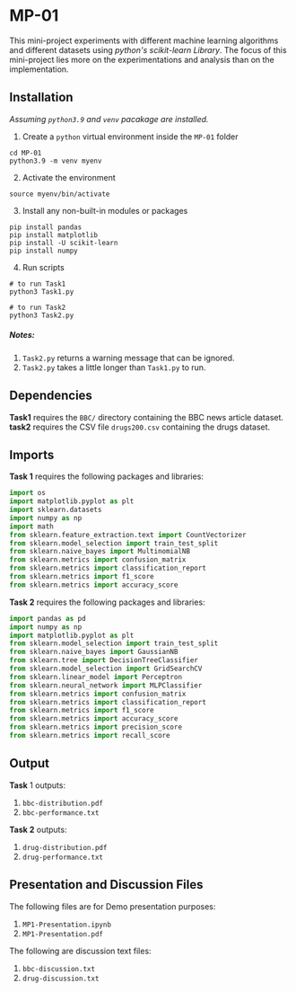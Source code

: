 # MP-01
This mini-project experiments with different machine learning algorithms and different datasets using <i>python's scikit-learn Library</i>.
The focus of this mini-project lies more on the experimentations and analysis than on the implementation.

## Installation
*Assuming `python3.9` and `venv` pacakage are installed.* <br>
1. Create a `python` virtual environment inside the `MP-01` folder <br>
```shell
cd MP-01
python3.9 -m venv myenv
```
2. Activate the environment <br>
```shell
source myenv/bin/activate
```
3. Install any non-built-in modules or packages<br>
```shell
pip install pandas
pip install matplotlib
pip install -U scikit-learn
pip install numpy
```
4. Run scripts<br>
```shell
# to run Task1
python3 Task1.py
```
```shell
# to run Task2
python3 Task2.py
```
##### Notes: 
1. `Task2.py` returns a warning message that can be ignored.
2. `Task2.py` takes a little longer than `Task1.py` to run.
## Dependencies
<b>Task1</b> requires the `BBC/` directory containing the BBC news article dataset.<br>
<b>task2</b> requires the CSV file `drugs200.csv` containing the drugs dataset.
## Imports
<b>Task 1</b> requires the following packages and libraries:
```python
import os
import matplotlib.pyplot as plt
import sklearn.datasets
import numpy as np
import math
from sklearn.feature_extraction.text import CountVectorizer
from sklearn.model_selection import train_test_split
from sklearn.naive_bayes import MultinomialNB
from sklearn.metrics import confusion_matrix
from sklearn.metrics import classification_report
from sklearn.metrics import f1_score
from sklearn.metrics import accuracy_score
```
<b>Task 2</b> requires the following packages and libraries:
```python
import pandas as pd
import numpy as np
import matplotlib.pyplot as plt
from sklearn.model_selection import train_test_split
from sklearn.naive_bayes import GaussianNB
from sklearn.tree import DecisionTreeClassifier
from sklearn.model_selection import GridSearchCV
from sklearn.linear_model import Perceptron
from sklearn.neural_network import MLPClassifier
from sklearn.metrics import confusion_matrix
from sklearn.metrics import classification_report
from sklearn.metrics import f1_score
from sklearn.metrics import accuracy_score
from sklearn.metrics import precision_score
from sklearn.metrics import recall_score
```
## Output
<b>Task</b> 1 outputs:
1. `bbc-distribution.pdf`
2. `bbc-performance.txt`

<b>Task 2</b> outputs:
1. `drug-distribution.pdf`
2. `drug-performance.txt`

## Presentation and Discussion Files
The following files are for Demo presentation purposes:
1. `MP1-Presentation.ipynb`
2. `MP1-Presentation.pdf`<br>

The following are discussion text files:
1. `bbc-discussion.txt`
2. `drug-discussion.txt`
